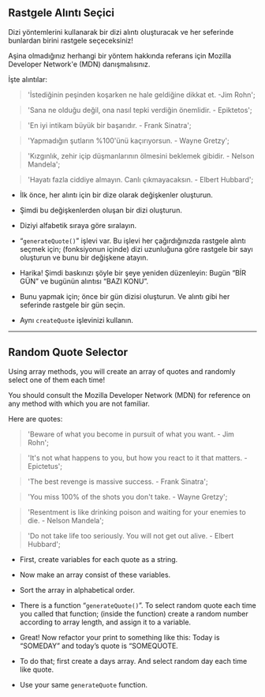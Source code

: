 ## Rastgele Alıntı Seçici

Dizi yöntemlerini kullanarak bir dizi alıntı oluşturacak ve her seferinde bunlardan birini rastgele seçeceksiniz!

Aşina olmadığınız herhangi bir yöntem hakkında referans için Mozilla Developer Network'e (MDN) danışmalısınız.

İşte alıntılar:

> 'İstediğinin peşinden koşarken ne hale geldiğine dikkat et. -Jim Rohn';

> 'Sana ne olduğu değil, ona nasıl tepki verdiğin önemlidir. - Epiktetos';

> 'En iyi intikam büyük bir başarıdır. - Frank Sinatra';

> 'Yapmadığın şutların %100'ünü kaçırıyorsun. - Wayne Gretzy';

> 'Kızgınlık, zehir içip düşmanlarının ölmesini beklemek gibidir. - Nelson Mandela';

> 'Hayatı fazla ciddiye almayın. Canlı çıkmayacaksın. - Elbert Hubbard';

* İlk önce, her alıntı için bir dize olarak değişkenler oluşturun.

* Şimdi bu değişkenlerden oluşan bir dizi oluşturun.

* Diziyi alfabetik sıraya göre sıralayın.

* “`generateQuote()`” işlevi var. Bu işlevi her çağırdığınızda rastgele alıntı seçmek için; (fonksiyonun içinde) dizi uzunluğuna göre rastgele bir sayı oluşturun ve bunu bir değişkene atayın.

* Harika! Şimdi baskınızı şöyle bir şeye yeniden düzenleyin: Bugün “BİR GÜN” ve bugünün alıntısı “BAZI KONU”.

* Bunu yapmak için; önce bir gün dizisi oluşturun. Ve alıntı gibi her seferinde rastgele bir gün seçin.

* Aynı `createQuote` işlevinizi kullanın.

---

## Random Quote Selector

Using array methods, you will create an array of quotes and randomly select one of them each time!

You should consult the Mozilla Developer Network (MDN) for reference on any method with which you are not familiar.

Here are quotes:

> 'Beware of what you become in pursuit of what you want. - Jim Rohn';

> 'It\'s not what happens to you, but how you react to it that matters. - Epictetus';

> 'The best revenge is massive success. - Frank Sinatra';

> 'You miss 100% of the shots you don\'t take. - Wayne Gretzy';

> 'Resentment is like drinking poison and waiting for your enemies to die. - Nelson Mandela';

> 'Do not take life too seriously. You will not get out alive. - Elbert Hubbard';

* First, create variables for each quote as a string.

* Now make an array consist of these variables.

* Sort the array in alphabetical order.

* There is a function “`generateQuote()`”. To select random quote each time you called that function; (inside the function) create a random number according to array length, and assign it to a variable.

* Great! Now refactor your print to something like this: Today is “SOMEDAY” and today’s quote is “SOMEQUOTE.

* To do that; first create a days array. And select random day each time like quote.

* Use your same `generateQuote` function.